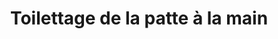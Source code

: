 ---
title: "Toilettage de la patte à la main"
url: /lisieux/toilettage-de-la-patte-a-la-main/
shop: toilettage des animaux
---